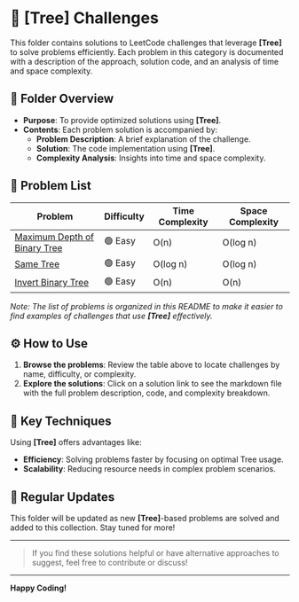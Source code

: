 # 📂 [Tree] Challenges

This folder contains solutions to LeetCode challenges that leverage **[Tree]** to solve problems efficiently. Each problem in this category is documented with a description of the approach, solution code, and an analysis of time and space complexity.

## 📝 Folder Overview

- **Purpose**: To provide optimized solutions using **[Tree]**.
- **Contents**: Each problem solution is accompanied by:
  - **Problem Description**: A brief explanation of the challenge.
  - **Solution**: The code implementation using **[Tree]**.
  - **Complexity Analysis**: Insights into time and space complexity.

## 📑 Problem List

| Problem          | Difficulty | Time Complexity | Space Complexity |
|-----------------------|------------|-----------------|------------------|
| [Maximum Depth of Binary Tree ](./maximum-depth-of-binary-tree/readme.md) |  🟢 Easy     | O(n)           | O(log n)             |
| [Same Tree ](./same-tree/readme.md) |  🟢 Easy     | O(log n)           | O(log n)             |
| [Invert Binary Tree ](./invert-tree/readme.md) |  🟢 Easy     | O(n)           | O(n)             |

_Note: The list of problems is organized in this README to make it easier to find examples of challenges that use **[Tree]** effectively._

## ⚙️ How to Use

1. **Browse the problems**: Review the table above to locate challenges by name, difficulty, or complexity.
2. **Explore the solutions**: Click on a solution link to see the markdown file with the full problem description, code, and complexity breakdown.

## 🚀 Key Techniques

Using **[Tree]** offers advantages like:
- **Efficiency**: Solving problems faster by focusing on optimal Tree usage.
- **Scalability**: Reducing resource needs in complex problem scenarios.

## 🔄 Regular Updates

This folder will be updated as new **[Tree]**-based problems are solved and added to this collection. Stay tuned for more!

---

> If you find these solutions helpful or have alternative approaches to suggest, feel free to contribute or discuss!

---

**Happy Coding!**

